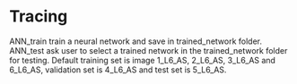 # Tracing
ANN_train train a neural network and save in trained_network folder. 
ANN_test ask user to select a trained network in the trained_network folder for testing.
Default training set is image 1_L6_AS, 2_L6_AS, 3_L6_AS and 6_L6_AS, validation set is 4_L6_AS and test set is 5_L6_AS.
